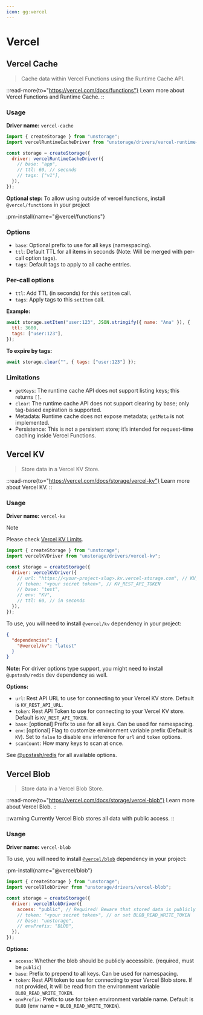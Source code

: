 ```yaml
---
icon: gg:vercel
---
```


# Vercel

## Vercel Cache

> Cache data within Vercel Functions using the Runtime Cache API.

::read-more{to="https://vercel.com/docs/functions"}
Learn more about Vercel Functions and Runtime Cache.
::

### Usage

**Driver name:** `vercel-cache`

```js
import { createStorage } from "unstorage";
import vercelRuntimeCacheDriver from "unstorage/drivers/vercel-runtime-cache";

const storage = createStorage({
  driver: vercelRuntimeCacheDriver({
    // base: "app",
    // ttl: 60, // seconds
    // tags: ["v1"],
  }),
});
```

**Optional step:** To allow using outside of vercel functions, install `@vercel/functions` in your project

:pm-install{name="@vercel/functions"}

### Options

- `base`: Optional prefix to use for all keys (namespacing).
- `ttl`: Default TTL for all items in seconds (Note: Will be merged with per-call option tags).
- `tags`: Default tags to apply to all cache entries.

### Per-call options

- `ttl`: Add TTL (in seconds) for this `setItem` call.
- `tags`: Apply tags to this `setItem` call.

**Example:**

```js
await storage.setItem("user:123", JSON.stringify({ name: "Ana" }), {
  ttl: 3600,
  tags: ["user:123"],
});
```

**To expire by tags:**

```js
await storage.clear("", { tags: ["user:123"] });
```

### Limitations

- `getKeys`: The runtime cache API does not support listing keys; this returns `[]`.
- `clear`: The runtime cache API does not support clearing by base; only tag-based expiration is supported.
- Metadata: Runtime cache does not expose metadata; `getMeta` is not implemented.
- Persistence: This is not a persistent store; it’s intended for request-time caching inside Vercel Functions.

## Vercel KV

> Store data in a Vercel KV Store.

::read-more{to="https://vercel.com/docs/storage/vercel-kv"}
Learn more about Vercel KV.
::

### Usage

**Driver name:** `vercel-kv`

> [!NOTE]
> Please check [Vercel KV Limits](https://vercel.com/docs/storage/vercel-kv/limits).

```js
import { createStorage } from "unstorage";
import vercelKVDriver from "unstorage/drivers/vercel-kv";

const storage = createStorage({
  driver: vercelKVDriver({
    // url: "https://<your-project-slug>.kv.vercel-storage.com", // KV_REST_API_URL
    // token: "<your secret token>", // KV_REST_API_TOKEN
    // base: "test",
    // env: "KV",
    // ttl: 60, // in seconds
  }),
});
```

To use, you will need to install `@vercel/kv` dependency in your project:

```json
{
  "dependencies": {
    "@vercel/kv": "latest"
  }
}
```

**Note:** For driver options type support, you might need to install `@upstash/redis` dev dependency as well.

**Options:**

- `url`: Rest API URL to use for connecting to your Vercel KV store. Default is `KV_REST_API_URL`.
- `token`: Rest API Token to use for connecting to your Vercel KV store. Default is `KV_REST_API_TOKEN`.
- `base`: [optional] Prefix to use for all keys. Can be used for namespacing.
- `env`: [optional] Flag to customize environment variable prefix (Default is `KV`). Set to `false` to disable env inference for `url` and `token` options.
- `scanCount`: How many keys to scan at once.

See [@upstash/redis](https://docs.upstash.com/redis/sdks/javascriptsdk/advanced) for all available options.

## Vercel Blob

> Store data in a Vercel Blob Store.

::read-more{to="https://vercel.com/docs/storage/vercel-blob"}
Learn more about Vercel Blob.
::

::warning
Currently Vercel Blob stores all data with public access.
::

### Usage

**Driver name:** `vercel-blob`

To use, you will need to install [`@vercel/blob`](https://www.npmjs.com/package/@vercel/blob) dependency in your project:

:pm-install{name="@vercel/blob"}

```js
import { createStorage } from "unstorage";
import vercelBlobDriver from "unstorage/drivers/vercel-blob";

const storage = createStorage({
  driver: vercelBlobDriver({
    access: "public", // Required! Beware that stored data is publicly accessible.
    // token: "<your secret token>", // or set BLOB_READ_WRITE_TOKEN
    // base: "unstorage",
    // envPrefix: "BLOB",
  }),
});
```

**Options:**

- `access`: Whether the blob should be publicly accessible. (required, must be `public`)
- `base`: Prefix to prepend to all keys. Can be used for namespacing.
- `token`: Rest API token to use for connecting to your Vercel Blob store. If not provided, it will be read from the environment variable `BLOB_READ_WRITE_TOKEN`.
- `envPrefix`: Prefix to use for token environment variable name. Default is `BLOB` (env name = `BLOB_READ_WRITE_TOKEN`).
